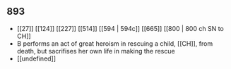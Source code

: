 ## 893
- [[27]] [[124]] [[227]] [[514]] [[594 | 594c]] [[665]] [[800 | 800 ch SN to CH]] 
- B performs an act of great heroism in rescuing a child, [[CH]], from death, but sacrifises her own life in making the rescue
- [[undefined]] 


